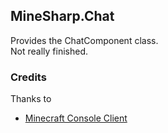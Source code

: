 ## MineSharp.Chat

Provides the ChatComponent class.\
Not really finished.

### Credits

Thanks to

- [Minecraft Console Client](https://github.com/MCCTeam/Minecraft-Console-Client)
